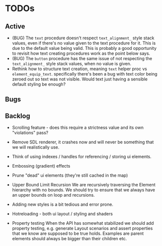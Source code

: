 # TODOs

## Active
* (BUG) The `text` procedure doesn't respect `text_alignment_` style stack values, even if there's
    no value given to the text procedure for it. This is due to the default value being valid.
    This is probably a good opportunity to revisit how text creating procedures work as the 
    point below says.
* (BUG) The `button` procedure has the same issue of not respecting the `text_alignment_` style stack values,
    when no value is given.
* Rethink how to structure text creation, meaning `text` helper proc vs `element_equip_text`.
    specifically there's been a bug with text color being zeroed out so text was not visible.
    Would text just having a sensible default styling be enough?

## Bugs

## Backlog
* Scrolling feature - does this require a strictness value and its own "violations" pass?
* Remove SDL renderer, it crashes now and will never be something that we will realistically use.
* Think of using indexes / handles for referencing / storing ui elements.
* Embossing (gradient) effects
* Prune "dead" ui elements (they're still cached in the map)
* Upper Bound Limit Recursion
    We are recursively traversing the Element hierarchy with no bounds. We should try to ensure that we always have an upper bounds on loop 
    and recursions.
* Adding new styles is a bit tedious and error prone.
* Hotreloading - both ui layout / styling and shaders

* Property testing
    When the API has somewhat stabilized we should add property testing, e.g. generate Layout scenarios and assert properties
    that we know are supposed to be true holds. Examples are parent elements should always be bigger than their children etc.

